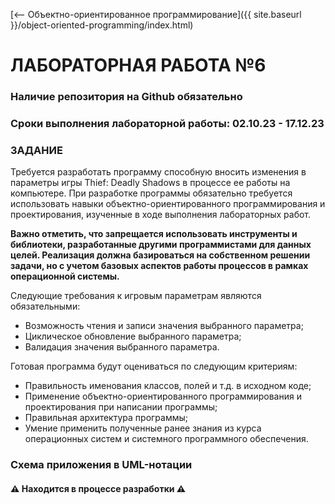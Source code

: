 [⟵ Объектно-ориентированное программирование]({{ site.baseurl }}/object-oriented-programming/index.html)

# **ЛАБОРАТОРНАЯ РАБОТА №6**

### **Наличие репозитория на Github обязательно**

### **Сроки выполнения лабораторной работы: 02.10.23 - 17.12.23**

### **ЗАДАНИЕ**

Требуется разработать программу способную вносить изменения в параметры игры Thief: Deadly Shadows в процессе ее работы на компьютере. При разработке программы обязательно требуется использовать навыки объектно-ориентированного программирования и проектирования, изученные в ходе выполнения лабораторных работ.

**Важно отметить, что запрещается использовать инструменты и библиотеки, разработанные другими программистами для данных целей. Реализация должна базироваться на собственном решении задачи, но с учетом базовых аспектов работы процессов в рамках операционной системы.**

Следующие требования к игровым параметрам являются обязательными:
*	Возможность чтения и записи значения выбранного параметра;
*	Циклическое обновление выбранного параметра;
*	Валидация значения выбранного параметра.

Готовая программа будут оцениваться по следующим критериям:
*	Правильность именования классов, полей и т.д. в исходном коде;
*	Применение объектно-ориентированного программирования и проектирования при написании программы;
*	Правильная архитектура программы;
*	Умение применить полученные ранее знания из курса операционных систем и системного программного обеспечения.

### **Схема приложения в UML-нотации**

#### ⚠️ **Находится в процессе разработки** ⚠️
